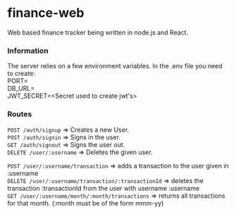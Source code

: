 # finance-web
Web based finance tracker being written in node.js and React.

### Information
The server relies on a few environment variables. In  the .env file you need to create:    
PORT=<Port number>  
DB_URL=<url of your database>  
JWT_SECRET=<Secret used to create jwt's>  


### Routes

``` POST /auth/signup ``` => Creates a new User.  
``` POST /auth/signin ``` => Signs in the user.  
``` GET /auth/signout ``` => Signs the user out.  
``` DELETE /user/:username ``` => Deletes the given user.    

``` POST /user/:username/transaction ``` => adds a transaction to the user given in :username  
``` DELETE /user/:username/transaction/:transactionId ``` => deletes the transaction :transactionId from the user with username :username    
``` GET /user/:username/month/:month/transactions ``` => returns all transactions for that month. (:month must be of the form mmm-yy)  
